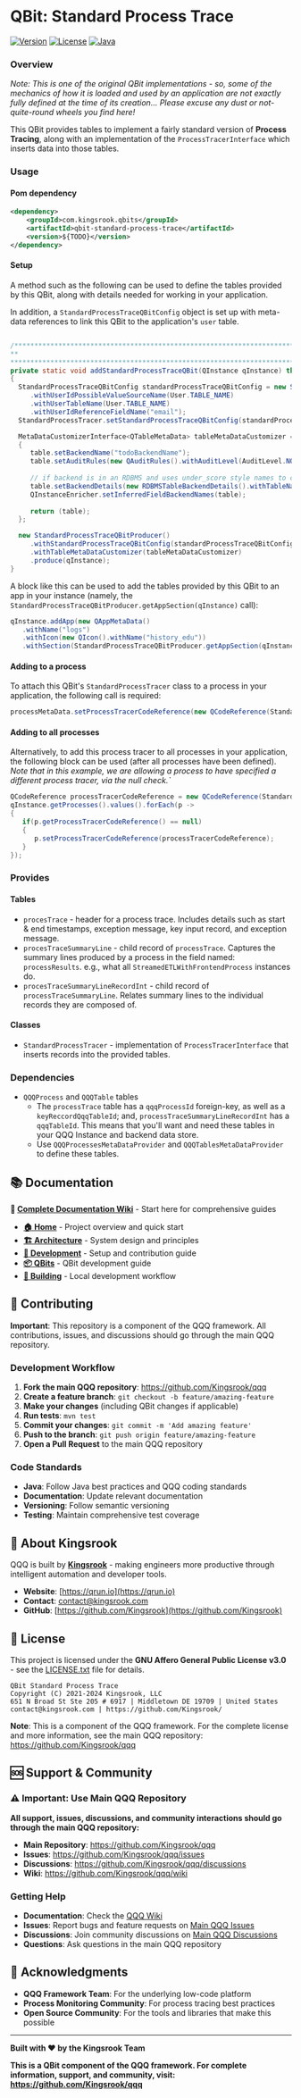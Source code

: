 # QBit: Standard Process Trace

[![Version](https://img.shields.io/badge/version-0.1.1--SNAPSHOT-blue.svg)](https://github.com/Kingsrook/qbit-standard-process-trace)
[![License](https://img.shields.io/badge/license-GNU%20Affero%20GPL%20v3-green.svg)](https://www.gnu.org/licenses/agpl-3.0.en.html)
[![Java](https://img.shields.io/badge/java-17+-blue.svg)](https://adoptium.net/)

### Overview
*Note:  This is one of the original QBit implementations - so, some of the mechanics of how
it is loaded and used by an application are not exactly fully defined at the time of its
creation... Please excuse any dust or not-quite-round wheels you find here!*

This QBit provides tables to implement a fairly standard version of **Process Tracing**, 
along with an implementation of the `ProcessTracerInterface` which inserts data into
those tables.

### Usage

#### Pom dependency
```xml
<dependency>
    <groupId>com.kingsrook.qbits</groupId>
    <artifactId>qbit-standard-process-trace</artifactId>
    <version>${TODO}</version>
</dependency>
```

#### Setup
A method such as the following can be used to define the tables provided by this QBit,
along with details needed for working in your application. 

In addition, a `StandardProcessTraceQBitConfig` object is set up with meta-data references
to link this QBit to the application's `user` table.  
```java

/***************************************************************************
**
***************************************************************************/
private static void addStandardProcessTraceQBit(QInstance qInstance) throws QException
{
  StandardProcessTraceQBitConfig standardProcessTraceQBitConfig = new StandardProcessTraceQBitConfig()
     .withUserIdPossibleValueSourceName(User.TABLE_NAME)
     .withUserTableName(User.TABLE_NAME)
     .withUserIdReferenceFieldName("email");
  StandardProcessTracer.setStandardProcessTraceQBitConfig(standardProcessTraceQBitConfig);

  MetaDataCustomizerInterface<QTableMetaData> tableMetaDataCustomizer = (instance, table) ->
  {
     table.setBackendName("todoBackendName");
     table.setAuditRules(new QAuditRules().withAuditLevel(AuditLevel.NONE)); // recommended
     
     // if backend is in an RDBMS and uses under_score style names to camelCase:
     table.setBackendDetails(new RDBMSTableBackendDetails().withTableName(QInstanceEnricher.inferBackendName(table.getName())));
     QInstanceEnricher.setInferredFieldBackendNames(table);
     
     return (table);
  };

  new StandardProcessTraceQBitProducer()
     .withStandardProcessTraceQBitConfig(standardProcessTraceQBitConfig)
     .withTableMetaDataCustomizer(tableMetaDataCustomizer)
     .produce(qInstance);
}
```

A block like this can be used to add the tables provided by this QBit to an app in your instance
(namely, the `StandardProcessTraceQBitProducer.getAppSection(qInstance)` call):
```java
qInstance.addApp(new QAppMetaData()
   .withName("logs")
   .withIcon(new QIcon().withName("history_edu"))
   .withSection(StandardProcessTraceQBitProducer.getAppSection(qInstance)));
```

#### Adding to a process

To attach this QBit's `StandardProcessTracer` class to a process in your application, the following
call is required:

```java
processMetaData.setProcessTracerCodeReference(new QCodeReference(StandardProcessTracer.class));
```

#### Adding to all processes

Alternatively, to add this process tracer to all processes in your application, the following block
can be used (after all processes have been defined). *Note that in this example, we are allowing a process
to have specified a different process tracer, via the null check.`*

```java
QCodeReference processTracerCodeReference = new QCodeReference(StandardProcessTracer.class);
qInstance.getProcesses().values().forEach(p ->
{
   if(p.getProcessTracerCodeReference() == null)
   {
      p.setProcessTracerCodeReference(processTracerCodeReference);
   }
});
```



### Provides
#### Tables
* `procesTrace` - header for a process trace.  Includes details such as start & end timestamps,
exception message, key input record, and exception message.
* `procesTraceSummaryLine` - child record of `processTrace`.  Captures the summary lines produced
by a process in the field named: `processResults`.  e.g., what all `StreamedETLWithFrontendProcess`
instances do.
* `procesTraceSummaryLineRecordInt` - child record of `processTraceSummaryLine`.  Relates summary
lines to the individual records they are composed of.  

#### Classes
* `StandardProcessTracer` - implementation of `ProcessTracerInterface` that inserts records into
the provided tables.

### Dependencies
* `QQQProcess` and `QQQTable` tables
  * The `processTrace` table has a `qqqProcessId` foreign-key, as well as a `keyReccordQqqTableId`;
  and, `processTraceSummaryLineRecordInt` has a `qqqTableId`.  This means that you'll want and
  need these tables in your QQQ Instance and backend data store.  
  * Use `QQQProcessesMetaDataProvider` and `QQQTablesMetaDataProvider` to define these tables.

## 📚 Documentation

**📖 [Complete Documentation Wiki](https://github.com/Kingsrook/qqq/wiki)** - Start here for comprehensive guides

- **[🏠 Home](https://github.com/Kingsrook/qqq/wiki/Home)** - Project overview and quick start
- **[🏗️ Architecture](https://github.com/Kingsrook/qqq/wiki/High-Level-Architecture)** - System design and principles
- **[🔧 Development](https://github.com/Kingsrook/qqq/wiki/Developer-Onboarding)** - Setup and contribution guide
- **[📦 QBits](https://github.com/Kingsrook/qqq/wiki/QBit-Development)** - QBit development guide
- **[🚀 Building](https://github.com/Kingsrook/qqq/wiki/Building-Locally)** - Local development workflow

## 🤝 Contributing

**Important**: This repository is a component of the QQQ framework. All contributions, issues, and discussions should go through the main QQQ repository.

### Development Workflow

1. **Fork the main QQQ repository**: https://github.com/Kingsrook/qqq
2. **Create a feature branch**: `git checkout -b feature/amazing-feature`
3. **Make your changes** (including QBit changes if applicable)
4. **Run tests**: `mvn test`
5. **Commit your changes**: `git commit -m 'Add amazing feature'`
6. **Push to the branch**: `git push origin feature/amazing-feature`
7. **Open a Pull Request** to the main QQQ repository

### Code Standards

- **Java**: Follow Java best practices and QQQ coding standards
- **Documentation**: Update relevant documentation
- **Versioning**: Follow semantic versioning
- **Testing**: Maintain comprehensive test coverage

## 🏢 About Kingsrook

QQQ is built by **[Kingsrook](https://qrun.io)** - making engineers more productive through intelligent automation and developer tools.

- **Website**: [https://qrun.io](https://qrun.io)
- **Contact**: [contact@kingsrook.com](mailto:contact@kingsrook.com)
- **GitHub**: [https://github.com/Kingsrook](https://github.com/Kingsrook)

## 📄 License

This project is licensed under the **GNU Affero General Public License v3.0** - see the [LICENSE.txt](LICENSE.txt) file for details.

```
QBit Standard Process Trace
Copyright (C) 2021-2024 Kingsrook, LLC
651 N Broad St Ste 205 # 6917 | Middletown DE 19709 | United States
contact@kingsrook.com | https://github.com/Kingsrook/
```

**Note**: This is a component of the QQQ framework. For the complete license and more information, see the main QQQ repository: https://github.com/Kingsrook/qqq

## 🆘 Support & Community

### ⚠️ Important: Use Main QQQ Repository

**All support, issues, discussions, and community interactions should go through the main QQQ repository:**

- **Main Repository**: https://github.com/Kingsrook/qqq
- **Issues**: https://github.com/Kingsrook/qqq/issues
- **Discussions**: https://github.com/Kingsrook/qqq/discussions
- **Wiki**: https://github.com/Kingsrook/qqq/wiki

### Getting Help

- **Documentation**: Check the [QQQ Wiki](https://github.com/Kingsrook/qqq/wiki)
- **Issues**: Report bugs and feature requests on [Main QQQ Issues](https://github.com/Kingsrook/qqq/issues)
- **Discussions**: Join community discussions on [Main QQQ Discussions](https://github.com/Kingsrook/qqq/discussions)
- **Questions**: Ask questions in the main QQQ repository

## 🙏 Acknowledgments

- **QQQ Framework Team**: For the underlying low-code platform
- **Process Monitoring Community**: For process tracing best practices
- **Open Source Community**: For the tools and libraries that make this possible

---

**Built with ❤️ by the Kingsrook Team**

**This is a QBit component of the QQQ framework. For complete information, support, and community, visit: https://github.com/Kingsrook/qqq**

